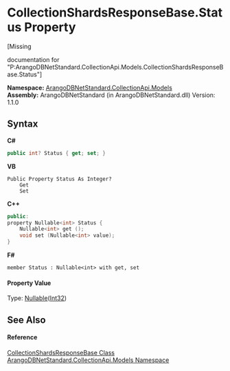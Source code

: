 # CollectionShardsResponseBase.Status Property 
 

\[Missing <summary> documentation for "P:ArangoDBNetStandard.CollectionApi.Models.CollectionShardsResponseBase.Status"\]

**Namespace:**&nbsp;<a href="eddef630-2e74-9b99-ee5b-91305adea48b">ArangoDBNetStandard.CollectionApi.Models</a><br />**Assembly:**&nbsp;ArangoDBNetStandard (in ArangoDBNetStandard.dll) Version: 1.1.0

## Syntax

**C#**<br />
``` C#
public int? Status { get; set; }
```

**VB**<br />
``` VB
Public Property Status As Integer?
	Get
	Set
```

**C++**<br />
``` C++
public:
property Nullable<int> Status {
	Nullable<int> get ();
	void set (Nullable<int> value);
}
```

**F#**<br />
``` F#
member Status : Nullable<int> with get, set

```


#### Property Value
Type: <a href="https://docs.microsoft.com/dotnet/api/system.nullable-1" target="_blank" rel="noopener noreferrer">Nullable</a>(<a href="https://docs.microsoft.com/dotnet/api/system.int32" target="_blank" rel="noopener noreferrer">Int32</a>)

## See Also


#### Reference
<a href="b2c3dda6-0651-61aa-9cae-3c9272646073">CollectionShardsResponseBase Class</a><br /><a href="eddef630-2e74-9b99-ee5b-91305adea48b">ArangoDBNetStandard.CollectionApi.Models Namespace</a><br />